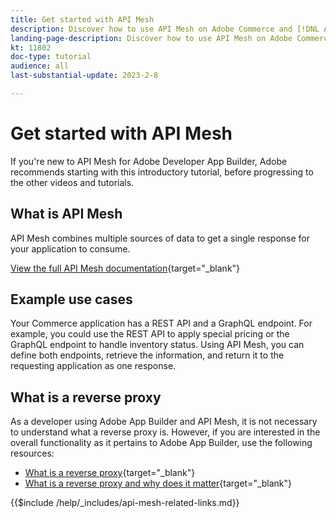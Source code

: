 ```yaml
---
title: Get started with API Mesh
description: Discover how to use API Mesh on Adobe Commerce and [!DNL Adobe App Builder]. Learn about installing Adobe App Builder, working with projects, creating a graphql reverse proxy and much more.
landing-page-description: Discover how to use API Mesh on Adobe Commerce and [!DNL Adobe App Builder]. Learn about installing Adobe IO, working with projects, creating a graphql reverse proxy and much more.
kt: 11802
doc-type: tutorial
audience: all
last-substantial-update: 2023-2-8

---
```

# Get started with API Mesh

If you're new to API Mesh for Adobe Developer App Builder, Adobe recommends starting with this introductory tutorial, before progressing to the other videos and tutorials.

## What is API Mesh

API Mesh combines multiple sources of data to get a single response for your application to consume.

[View the full API Mesh documentation](https://developer.adobe.com/graphql-mesh-gateway/gateway/overview/){target="_blank"}

## Example use cases

Your Commerce application has a REST API and a GraphQL endpoint. For example, you could use the REST API to apply special pricing or the GraphQL endpoint to handle inventory status. Using API Mesh, you can define both endpoints, retrieve the information, and return it to the requesting application as one response.

## What is a reverse proxy

As a developer using Adobe App Builder and API Mesh, it is not necessary to understand what a reverse proxy is. However, if you are interested in the overall functionality as it pertains to Adobe App Builder, use the following resources:

* [What is a reverse proxy](https://www.imperva.com/learn/performance/reverse-proxy/){target="_blank"}
* [What is a reverse proxy and why does it matter](https://blog.hubspot.com/website/reverse-proxy){target="_blank"}

{{$include /help/_includes/api-mesh-related-links.md}}
